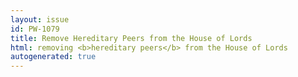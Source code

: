 ```yaml
---
layout: issue
id: PW-1079
title: Remove Hereditary Peers from the House of Lords
html: removing <b>hereditary peers</b> from the House of Lords
autogenerated: true
---
```


